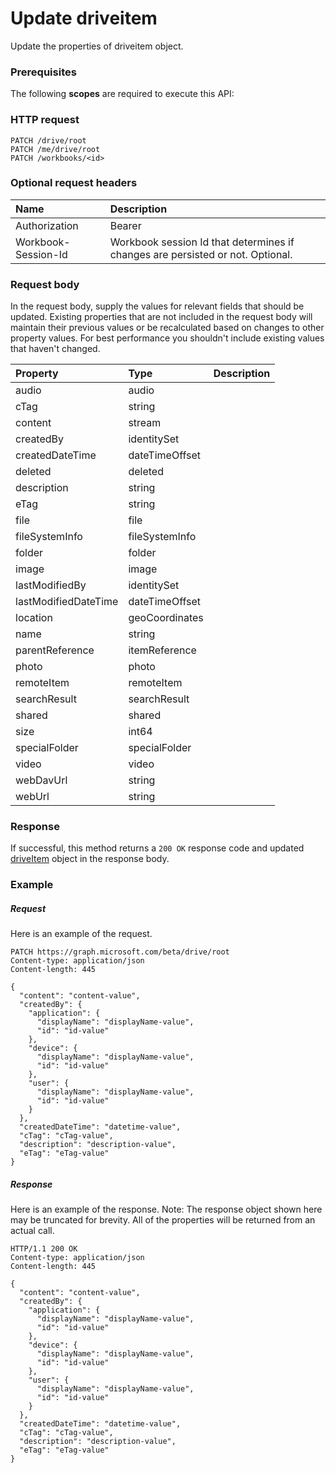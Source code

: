 # Update driveitem

Update the properties of driveitem object.
### Prerequisites
The following **scopes** are required to execute this API: 
### HTTP request
<!-- { "blockType": "ignored" } -->
```http
PATCH /drive/root
PATCH /me/drive/root
PATCH /workbooks/<id>
```
### Optional request headers
| Name       | Description|
|:-----------|:-----------|
| Authorization  | Bearer <code>|
| Workbook-Session-Id  | Workbook session Id that determines if changes are persisted or not. Optional.|

### Request body
In the request body, supply the values for relevant fields that should be updated. Existing properties that are not included in the request body will maintain their previous values or be recalculated based on changes to other property values. For best performance you shouldn't include existing values that haven't changed.

| Property	   | Type	|Description|
|:---------------|:--------|:----------|
|audio|audio||
|cTag|string||
|content|stream||
|createdBy|identitySet||
|createdDateTime|dateTimeOffset||
|deleted|deleted||
|description|string||
|eTag|string||
|file|file||
|fileSystemInfo|fileSystemInfo||
|folder|folder||
|image|image||
|lastModifiedBy|identitySet||
|lastModifiedDateTime|dateTimeOffset||
|location|geoCoordinates||
|name|string||
|parentReference|itemReference||
|photo|photo||
|remoteItem|remoteItem||
|searchResult|searchResult||
|shared|shared||
|size|int64||
|specialFolder|specialFolder||
|video|video||
|webDavUrl|string||
|webUrl|string||

### Response
If successful, this method returns a `200 OK` response code and updated [driveItem](../resources/driveitem.md) object in the response body.
### Example
##### Request
Here is an example of the request.
<!-- {
  "blockType": "request",
  "name": "update_driveitem"
}-->
```http
PATCH https://graph.microsoft.com/beta/drive/root
Content-type: application/json
Content-length: 445

{
  "content": "content-value",
  "createdBy": {
    "application": {
      "displayName": "displayName-value",
      "id": "id-value"
    },
    "device": {
      "displayName": "displayName-value",
      "id": "id-value"
    },
    "user": {
      "displayName": "displayName-value",
      "id": "id-value"
    }
  },
  "createdDateTime": "datetime-value",
  "cTag": "cTag-value",
  "description": "description-value",
  "eTag": "eTag-value"
}
```
##### Response
Here is an example of the response. Note: The response object shown here may be truncated for brevity. All of the properties will be returned from an actual call.
<!-- {
  "blockType": "response",
  "truncated": true,
  "@odata.type": "microsoft.graph.driveitem"
} -->
```http
HTTP/1.1 200 OK
Content-type: application/json
Content-length: 445

{
  "content": "content-value",
  "createdBy": {
    "application": {
      "displayName": "displayName-value",
      "id": "id-value"
    },
    "device": {
      "displayName": "displayName-value",
      "id": "id-value"
    },
    "user": {
      "displayName": "displayName-value",
      "id": "id-value"
    }
  },
  "createdDateTime": "datetime-value",
  "cTag": "cTag-value",
  "description": "description-value",
  "eTag": "eTag-value"
}
```

<!-- uuid: 8fcb5dbc-d5aa-4681-8e31-b001d5168d79
2015-10-25 14:57:30 UTC -->
<!-- {
  "type": "#page.annotation",
  "description": "Update driveitem",
  "keywords": "",
  "section": "documentation",
  "tocPath": ""
}-->